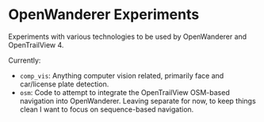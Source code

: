 OpenWanderer Experiments
========================

Experiments with various technologies to be used by OpenWanderer and OpenTrailView 4.


Currently:

- `comp_vis`: Anything computer vision related, primarily face and car/license plate detection.
- `osm`: Code to attempt to integrate the OpenTrailView OSM-based navigation into OpenWanderer. Leaving separate for now, to keep things clean I want to focus on sequence-based navigation.
